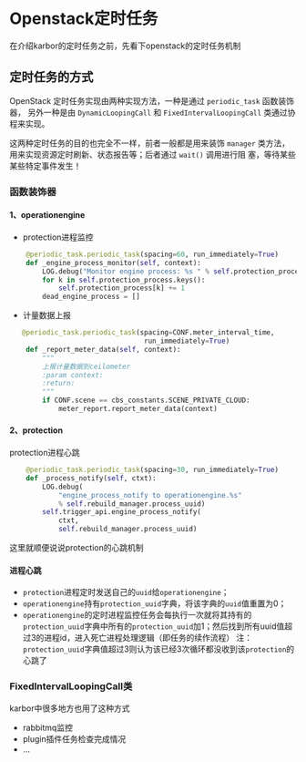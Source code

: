 # Openstack定时任务

在介绍karbor的定时任务之前，先看下openstack的定时任务机制

## 定时任务的方式

OpenStack 定时任务实现由两种实现方法，一种是通过 `periodic_task` 函数装饰器， 另外一种是由 `DynamicLoopingCall` 和 `FixedIntervalLoopingCall` 类通过协程来实现。

这两种定时任务的目的也完全不一样，前者一般都是用来装饰 `manager` 类方法，用来实现资源定时刷新、状态报告等；后者通过 `wait()` 调用进行阻 塞，等待某些某些特定事件发生！


### 函数装饰器 
#### 1、operationengine
* protection进程监控
```python
    @periodic_task.periodic_task(spacing=60, run_immediately=True)
    def _engine_process_monitor(self, context):
        LOG.debug("Monitor engine process: %s " % self.protection_process)
        for k in self.protection_process.keys():
            self.protection_process[k] += 1
        dead_engine_process = []
```
* 计量数据上报
```python
   @periodic_task.periodic_task(spacing=CONF.meter_interval_time,
                                 run_immediately=True)
    def _report_meter_data(self, context):
        """
        上报计量数据到ceilometer
        :param context:
        :return:
        """
        if CONF.scene == cbs_constants.SCENE_PRIVATE_CLOUD:
            meter_report.report_meter_data(context)
```

#### 2、protection
protection进程心跳
```python
    @periodic_task.periodic_task(spacing=30, run_immediately=True)
    def _process_notify(self, ctxt):
        LOG.debug(
            "engine_process_notify to operationengine.%s"
            % self.rebuild_manager.process_uuid)
        self.trigger_api.engine_process_notify(
            ctxt,
            self.rebuild_manager.process_uuid)
```

这里就顺便说说protection的心跳机制
#### 进程心跳
* `protection`进程定时发送自己的`uuid`给`operationengine`；
* `operationengine`持有`protection_uuid`字典，将该字典的`uuid`值重置为0；  
* `operationengine`的定时进程监控任务会每执行一次就将其持有的`protection_uuid`字典中所有的`protection_uuid`加1；然后找到所有uuid值超过3的进程id，进入死亡进程处理逻辑（即任务的续作流程）
注：`protection_uuid`字典值超过3则认为该已经3次循环都没收到该`protection`的心跳了

### FixedIntervalLoopingCall类
karbor中很多地方也用了这种方式  
* rabbitmq监控
* plugin插件任务检查完成情况
* ...

